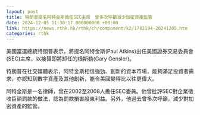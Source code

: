```yaml
---
layout: post
title: 特朗普提名阿特金斯擔任SEC主席　曾多次呼籲減少加密資產監管
date: 2024-12-05 11:30:17.000000000 +08:00
link: https://news.rthk.hk/rthk/ch/component/k2/1782194-20241205.htm
categories: rthk
---
```


美國當選總統特朗普表示，將提名阿特金斯(Paul Atkins)出任美國證券交易委員會(SEC)主席，以接替即將卸任的根斯勒(Gary Gensler)。

特朗普在社交媒體表示，阿特金斯相信強勁、創新的資本市場，能夠滿足投資者需求，亦認知到數字資產及其他創新，能令美國變得比以往更偉大。

阿特金斯是一名律師，曾在2002至2008人擔任SEC委員。他曾批評SEC對企業徵收巨額罰款的做法，認為罰款損害股東利益。另外，他過去曾多次呼籲，減少對加密資產的監管。
